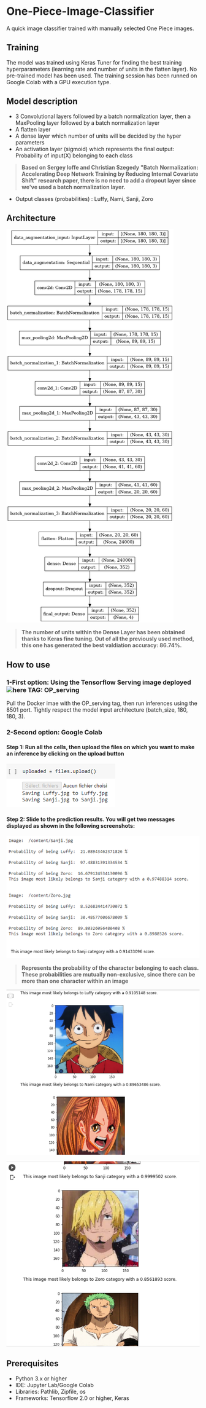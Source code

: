 # One-Piece-Image-Classifier

A quick image classifier trained with manually selected One Piece images. 

## Training 

The model was trained using Keras Tuner for finding the best training hyperparameters (learning rate and number of units in the flatten layer). No pre-trained model has been used. The training session has been runned on Google Colab with a GPU execution type. 

## Model description

- 3 Convolutional layers followed by a batch normalization layer, then a MaxPooling layer followed by a batch normalization layer
- A flatten layer
- A dense layer which number of units will be decided by the hyper parameters
- An activation layer (sigmoid) which represents the final output: Probability of input(X) belonging to each class
> **Based on Sergey Ioffe and Christian Szegedy "Batch Normalization: Accelerating Deep Network Training by Reducing Internal Covariate Shift" research paper, there is no need to add a dropout layer since we've used a batch normalization layer.**
- Output classes (probabilities) : Luffy, Nami, Sanji, Zoro

## Architecture

![Model architecture](Screenshots/Architecture.png)
> **The number of units within the Dense Layer has been obtained thanks to Keras fine tuning. Out of all the previously used method, this one has generated the best valdiation accuracy: 86.74%.**

## How to use 

### 1-First option: Using the Tensorflow Serving image deployed ![here](https://hub.docker.com/repository/docker/ibrahimserouis/my-tensorflow-models) **TAG: OP_serving**

Pull the Docker imae with the OP_serving tag, then run inferences using the 8501 port. Tightly respect the model input architecture (batch_size, 180, 180, 3). 

### 2-Second option: Google Colab

#### Step 1:  Run all the cells, then upload the files on which you want to make an inference by clicking on the upload button 
![Upload](Screenshots/Upload.PNG)

#### Step 2: Slide to the prediction results. You will get two messages displayed as shown in the following screenshots: 
![Probabilities](Screenshots/Probabilities.PNG)
> **Represents the probability of the character belonging to each class. These probabilities are mutually non-exclusive, since there can be more than one character within an image**

![Results](Screenshots/Luffy%20Nami%20Results.PNG)

![Results](Screenshots/Zoro%20Sanji%20Results.PNG)


## Prerequisites

- Python 3.x or higher 
- IDE: Jupyter Lab/Google Colab
- Libraries: Pathlib, Zipfile, os
- Frameworks: Tensorflow 2.0 or higher, Keras
